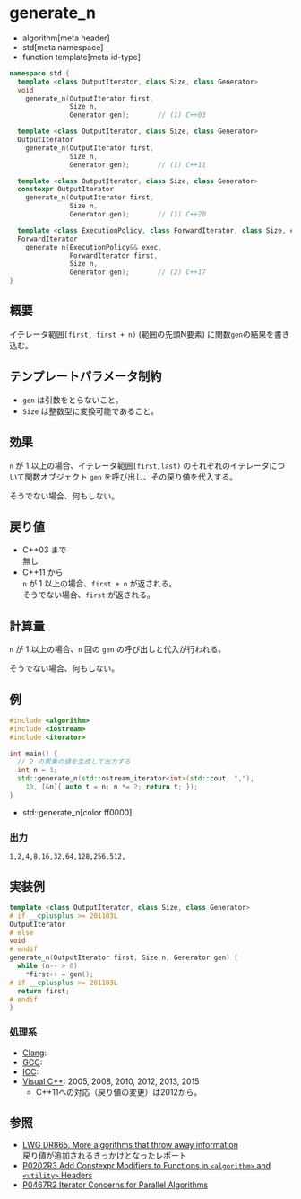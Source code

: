 # generate_n
* algorithm[meta header]
* std[meta namespace]
* function template[meta id-type]

```cpp
namespace std {
  template <class OutputIterator, class Size, class Generator>
  void
    generate_n(OutputIterator first,
               Size n,
               Generator gen);       // (1) C++03

  template <class OutputIterator, class Size, class Generator>
  OutputIterator
    generate_n(OutputIterator first,
               Size n,
               Generator gen);       // (1) C++11

  template <class OutputIterator, class Size, class Generator>
  constexpr OutputIterator
    generate_n(OutputIterator first,
               Size n,
               Generator gen);       // (1) C++20

  template <class ExecutionPolicy, class ForwardIterator, class Size, class Generator>
  ForwardIterator
    generate_n(ExecutionPolicy&& exec,
               ForwardIterator first,
               Size n,
               Generator gen);       // (2) C++17
}
```

## 概要
イテレータ範囲`[first, first + n)` (範囲の先頭N要素) に関数`gen`の結果を書き込む。


## テンプレートパラメータ制約
- `gen` は引数をとらないこと。
- `Size` は整数型に変換可能であること。


## 効果
`n` が 1 以上の場合、イテレータ範囲`[first,last)` のそれぞれのイテレータについて関数オブジェクト `gen` を呼び出し、その戻り値を代入する。

そうでない場合、何もしない。


## 戻り値
- C++03 まで  
	無し
- C++11 から  
	`n` が 1 以上の場合、`first + n` が返される。  
	そうでない場合、`first` が返される。


## 計算量
`n` が 1 以上の場合、`n` 回の `gen` の呼び出しと代入が行われる。

そうでない場合、何もしない。


## 例
```cpp example
#include <algorithm>
#include <iostream>
#include <iterator>

int main() {
  // 2 の累乗の値を生成して出力する
  int n = 1;
  std::generate_n(std::ostream_iterator<int>(std::cout, ","),
    10, [&n]{ auto t = n; n *= 2; return t; });
}
```
* std::generate_n[color ff0000]

### 出力
```
1,2,4,8,16,32,64,128,256,512,
```


## 実装例
```cpp
template <class OutputIterator, class Size, class Generator>
# if __cplusplus >= 201103L
OutputIterator
# else
void
# endif
generate_n(OutputIterator first, Size n, Generator gen) {
  while (n-- > 0)
    *first++ = gen();
# if __cplusplus >= 201103L
  return first;
# endif
}
```


### 処理系
- [Clang](/implementation.md#clang): 
- [GCC](/implementation.md#gcc):
- [ICC](/implementation.md#icc): 
- [Visual C++](/implementation.md#visual_cpp): 2005, 2008, 2010, 2012, 2013, 2015
    - C++11への対応（戻り値の変更）は2012から。


## 参照
- [LWG DR865. More algorithms that throw away information](http://cplusplus.github.io/LWG/lwg-defects.html#865)  
	戻り値が追加されるきっかけとなったレポート
- [P0202R3 Add Constexpr Modifiers to Functions in `<algorithm>` and `<utility>` Headers](http://www.open-std.org/jtc1/sc22/wg21/docs/papers/2017/p0202r3.html)
- [P0467R2 Iterator Concerns for Parallel Algorithms](http://www.open-std.org/jtc1/sc22/wg21/docs/papers/2017/p0467r2.html)
